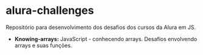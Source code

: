 # alura-challenges
Repositório para desenvolvimento dos desafios dos cursos da Alura em JS.


* **Knowing-arrays:** JavaScript - conhecendo arrays. Desafios envolvendo arrays e suas funções.
